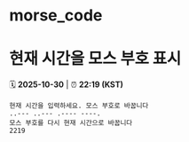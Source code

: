 # morse_code
# 현재 시간을 모스 부호 표시
<!-- MORSE_TIME_START -->
🗓️ **2025-10-30** | ⏰ **22:19 (KST)**

```
현재 시간을 입력하세요. 모스 부호로 바꿉니다
..--- ..--- .---- ----.
모스 부호를 다시 현재 시간으로 바꿉니다
2219
```
<!-- MORSE_TIME_END -->
